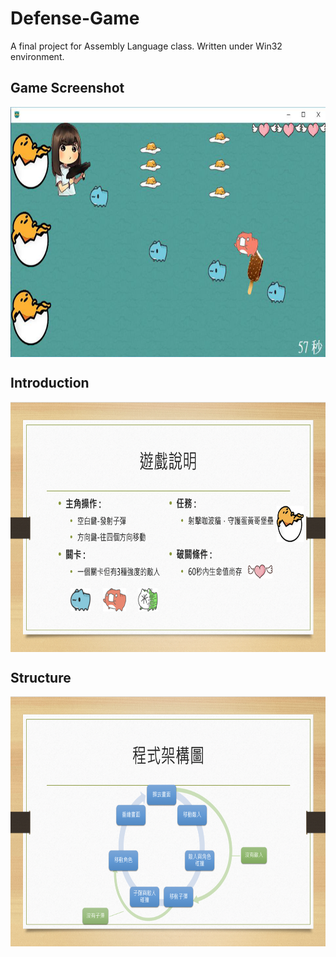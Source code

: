 # Defense-Game
A final project for Assembly Language class.
Written under Win32 environment.

## Game Screenshot
<img src="https://github.com/jeannineshiu/Defense-Game/blob/master/game.png" width = "600" height = "400" alt="game.png" align=center />

## Introduction
<img src="https://github.com/jeannineshiu/Defense-Game/blob/master/intro.png" width = "600" height = "400" alt="intro.png" align=center />

## Structure
<img src="https://github.com/jeannineshiu/Defense-Game/blob/master/struct.png" width = "600" height = "400" alt="struct.png" align=center />
